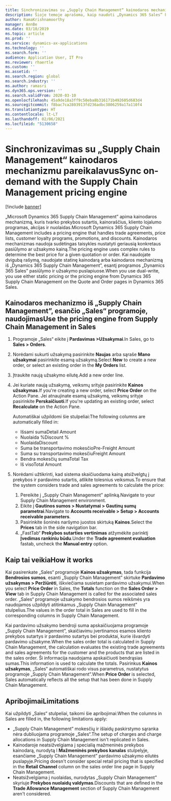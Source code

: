 ```yaml
---
title: Sinchronizavimas su „Supply Chain Management“ kainodaros mechanizmu pareikalavus
description: Šioje temoje aprašoma, kaip naudoti „Dynamics 365 Sales” kainodaros mechanizmą programoje „Microsoft Dynamics 365 Supply Chain Management”.
author: RamaKrishnamoorthy
manager: AnnBe
ms.date: 03/10/2019
ms.topic: article
ms.prod: ''
ms.service: dynamics-ax-applications
ms.technology: ''
ms.search.form: ''
audience: Application User, IT Pro
ms.reviewer: rhaertle
ms.custom: ''
ms.assetid: ''
ms.search.region: global
ms.search.industry: ''
ms.author: ramasri
ms.dyn365.ops.version: ''
ms.search.validFrom: 2020-03-10
ms.openlocfilehash: 45a9de18a3ff9c50eba8b316171b492605d683d4
ms.sourcegitcommit: f8bac7ca2803913fd236adbc3806259a17a110f4
ms.translationtype: HT
ms.contentlocale: lt-LT
ms.lasthandoff: 02/06/2021
ms.locfileid: "5130658"
---
```

# <a name="sync-on-demand-with-the-supply-chain-management-pricing-engine"></a><span data-ttu-id="c8d0d-103">Sinchronizavimas su „Supply Chain Management“ kainodaros mechanizmu pareikalavus</span><span class="sxs-lookup"><span data-stu-id="c8d0d-103">Sync on-demand with the Supply Chain Management pricing engine</span></span>

[!include [banner](../../includes/banner.md)]



<span data-ttu-id="c8d0d-104">„Microsoft Dynamics 365 Supply Chain Management” apima kainodaros mechanizmą, kuris tvarko prekybos sutartis, kainoraščius, kliento lojalumo programas, akcijas ir nuolaidas.</span><span class="sxs-lookup"><span data-stu-id="c8d0d-104">Microsoft Dynamics 365 Supply Chain Management includes a pricing engine that handles trade agreements, price lists, customer loyalty programs, promotions, and discounts.</span></span> <span data-ttu-id="c8d0d-105">Kainodaros mechanizmas naudoja sudėtingas taisykles nustatyti geriausią konkretaus pasiūlymo ar užsakymo kainą.</span><span class="sxs-lookup"><span data-stu-id="c8d0d-105">The pricing engine uses complex rules to determine the best price for a given quotation or order.</span></span> <span data-ttu-id="c8d0d-106">Kai naudojate dvigubą rašymą, naudojate statinę kainodarą arba kainodaros mechanizmą iš „Dynamics 365 Supply Chain Management”, esantį programos „Dynamics 365 Sales” pasiūlymo ir užsakymo puslapiuose.</span><span class="sxs-lookup"><span data-stu-id="c8d0d-106">When you use dual-write, you use either static pricing or the pricing engine from Dynamics 365 Supply Chain Management on the Quote and Order pages in Dynamics 365 Sales.</span></span>

## <a name="use-the-pricing-engine-from-supply-chain-management-in-sales"></a><span data-ttu-id="c8d0d-107">Kainodaros mechanizmo iš „Supply Chain Management”, esančio „Sales“ programoje, naudojimas</span><span class="sxs-lookup"><span data-stu-id="c8d0d-107">Use the pricing engine from Supply Chain Management in Sales</span></span>

1. <span data-ttu-id="c8d0d-108">Programoje „Sales“ eikite į **Pardavimas \>Užsakymai**.</span><span class="sxs-lookup"><span data-stu-id="c8d0d-108">In Sales, go to **Sales \> Orders**.</span></span>
2. <span data-ttu-id="c8d0d-109">Norėdami sukurti užsakymą pasirinkite **Naujas** arba sąraše **Mano užsakymai** pasirinkite esamą užsakymą.</span><span class="sxs-lookup"><span data-stu-id="c8d0d-109">Select **New** to create a new order, or select an existing order in the **My Orders** list.</span></span>
3. <span data-ttu-id="c8d0d-110">Įtraukite naują užsakymo eilutę.</span><span class="sxs-lookup"><span data-stu-id="c8d0d-110">Add a new order line.</span></span>
4. <span data-ttu-id="c8d0d-111">Jei kuriate naują užsakymą, veiksmų srityje pasirinkite **Kainos užsakymas**.</span><span class="sxs-lookup"><span data-stu-id="c8d0d-111">If you're creating a new order, select **Price Order** on the Action Pane.</span></span> <span data-ttu-id="c8d0d-112">Jei atnaujinate esamą užsakymą, veiksmų srityje pasirinkite **Perskaičiuoti**.</span><span class="sxs-lookup"><span data-stu-id="c8d0d-112">If you're updating an existing order, select **Recalculate** on the Action Pane.</span></span>

    <span data-ttu-id="c8d0d-113">Automatiškai užpildomi šie stulpeliai:</span><span class="sxs-lookup"><span data-stu-id="c8d0d-113">The following columns are automatically filled in:</span></span>

    + <span data-ttu-id="c8d0d-114">Išsami suma</span><span class="sxs-lookup"><span data-stu-id="c8d0d-114">Detail Amount</span></span>
    + <span data-ttu-id="c8d0d-115">Nuolaida %</span><span class="sxs-lookup"><span data-stu-id="c8d0d-115">Discount %</span></span>
    + <span data-ttu-id="c8d0d-116">Nuolaida</span><span class="sxs-lookup"><span data-stu-id="c8d0d-116">Discount</span></span>
    + <span data-ttu-id="c8d0d-117">Suma be transportavimo mokesčio</span><span class="sxs-lookup"><span data-stu-id="c8d0d-117">Pre-Freight Amount</span></span>
    + <span data-ttu-id="c8d0d-118">Suma su transportavimo mokesčiu</span><span class="sxs-lookup"><span data-stu-id="c8d0d-118">Freight Amount</span></span>
    + <span data-ttu-id="c8d0d-119">Bendra mokesčių suma</span><span class="sxs-lookup"><span data-stu-id="c8d0d-119">Total Tax</span></span>
    + <span data-ttu-id="c8d0d-120">Iš viso</span><span class="sxs-lookup"><span data-stu-id="c8d0d-120">Total Amount</span></span>
    
5. <span data-ttu-id="c8d0d-121">Norėdami užtikrinti, kad sistema skaičiuodama kainą atsižvelgtų į prekybos ir pardavimo sutartis, atlikite tolesnius veiksmus.</span><span class="sxs-lookup"><span data-stu-id="c8d0d-121">To ensure that the system considers trade and sales agreements to calculate the price:</span></span>
    1. <span data-ttu-id="c8d0d-122">Pereikite į „Supply Chain Management” aplinką.</span><span class="sxs-lookup"><span data-stu-id="c8d0d-122">Navigate to your Supply Chain Management environment.</span></span>
    2. <span data-ttu-id="c8d0d-123">Eikite į **Gautinos sumos \> Nustatymai \> Gautinų sumų parametrai**.</span><span class="sxs-lookup"><span data-stu-id="c8d0d-123">Navigate to **Accounts receivable \> Setup \> Accounts receivable parameters**.</span></span>
    3. <span data-ttu-id="c8d0d-124">Pasirinkite šoninės naršymo juostos skirtuką **Kainos**.</span><span class="sxs-lookup"><span data-stu-id="c8d0d-124">Select the **Prices** tab in the side navigation bar.</span></span>
    4. <span data-ttu-id="c8d0d-125">„FastTab“ **Prekybos sutarties vertinimas** atžymėkite parinktį **Įvedimas rankiniu būdu**.</span><span class="sxs-lookup"><span data-stu-id="c8d0d-125">Under the **Trade agreement evaluation** fastab, uncheck the **Manual entry** option.</span></span>

## <a name="how-it-works"></a><span data-ttu-id="c8d0d-126">Kaip tai veikia</span><span class="sxs-lookup"><span data-stu-id="c8d0d-126">How it works</span></span>

<span data-ttu-id="c8d0d-127">Kai pasirenkate „Sales“ programoje **Kainos užsakymas**, tada funkcija **Bendrosios sumos**, esanti „Supply Chain Management” skirtuke **Pardavimo užsakymas \> Peržiūrėti**, iškviečiama susietam pardavimo užsakymui.</span><span class="sxs-lookup"><span data-stu-id="c8d0d-127">When you select **Price Order** in Sales, the **Totals** function on the **Sales Order \> View** tab in Supply Chain Management is called for the associated sales order.</span></span> <span data-ttu-id="c8d0d-128">„Sales“ programoje užsakymo bendrosios sumos reikšmės yra naudojamos užpildyti atitinkamus „Supply Chain Management” stulpelius.</span><span class="sxs-lookup"><span data-stu-id="c8d0d-128">The values in the order total in Sales are used to fill in the corresponding columns in Supply Chain Management.</span></span>

<span data-ttu-id="c8d0d-129">Kai pardavimo užsakymo bendroji suma apskaičiuojama programoje „Supply Chain Management”, skaičiavimu įvertinamos esamos kliento prekybos sutartys ir pardavimo sutartys bei produktai, kurie išvardyti pardavimo užsakyme.</span><span class="sxs-lookup"><span data-stu-id="c8d0d-129">When the sales order total is calculated in Supply Chain Management, the calculation evaluates the existing trade agreements and sales agreements for the customer and the products that are listed in the sales order.</span></span> <span data-ttu-id="c8d0d-130">Ši informacija naudojama apskaičiuoti bendrąsias sumas.</span><span class="sxs-lookup"><span data-stu-id="c8d0d-130">This information is used to calculate the totals.</span></span> <span data-ttu-id="c8d0d-131">Pasirinkus **Kainos užsakymas**, „Sales“ automatiškai rodo visus parametrus, nustatytus programoje „Supply Chain Management”.</span><span class="sxs-lookup"><span data-stu-id="c8d0d-131">When **Price Order** is selected, Sales automatically reflects all the setup that has been done in Supply Chain Management.</span></span>

## <a name="limitations"></a><span data-ttu-id="c8d0d-132">Apribojimai</span><span class="sxs-lookup"><span data-stu-id="c8d0d-132">Limitations</span></span>

<span data-ttu-id="c8d0d-133">Kai užpildyti „Sales“ stulpeliai, taikomi šie apribojimai:</span><span class="sxs-lookup"><span data-stu-id="c8d0d-133">When the columns in Sales are filled in, the following limitations apply:</span></span>

+ <span data-ttu-id="c8d0d-134">„Supply Chain Management” mokesčių ir išlaidų paskirstymo sąranka nėra dubliuojama programoje „Sales“.</span><span class="sxs-lookup"><span data-stu-id="c8d0d-134">The setup of charges and charge allocations in Supply Chain Management isn't replicated in Sales.</span></span>
+ <span data-ttu-id="c8d0d-135">Kainodaroje neatsižvelgiama į specialią mažmeninės prekybos kainodarą, nurodytą l **Mažmeninės prekybos kanalas** stulpelyje, esančiame „Supply Chain Management” pardavimo užsakymo eilutės puslapyje.</span><span class="sxs-lookup"><span data-stu-id="c8d0d-135">Pricing doesn't consider special retail pricing that is specified in the **Retail Channel** column on the sales order line page in Supply Chain Management.</span></span>
+ <span data-ttu-id="c8d0d-136">Neatsižvelgiama į nuolaidas, nurodytas „Supply Chain Management” skyriuje **Prekybos nuolaidų valdymas**.</span><span class="sxs-lookup"><span data-stu-id="c8d0d-136">Discounts that are defined in the **Trade Allowance Management** section of Supply Chain Management aren't considered.</span></span>
